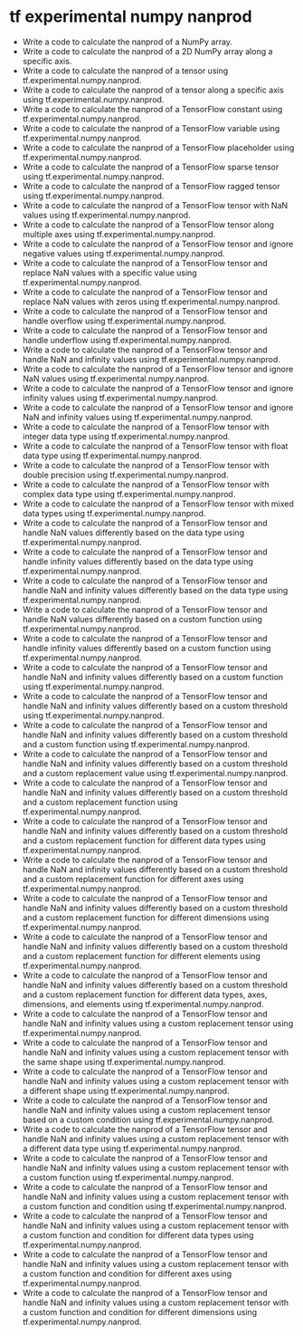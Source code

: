 # tf experimental numpy nanprod

- Write a code to calculate the nanprod of a NumPy array.
- Write a code to calculate the nanprod of a 2D NumPy array along a specific axis.
- Write a code to calculate the nanprod of a tensor using tf.experimental.numpy.nanprod.
- Write a code to calculate the nanprod of a tensor along a specific axis using tf.experimental.numpy.nanprod.
- Write a code to calculate the nanprod of a TensorFlow constant using tf.experimental.numpy.nanprod.
- Write a code to calculate the nanprod of a TensorFlow variable using tf.experimental.numpy.nanprod.
- Write a code to calculate the nanprod of a TensorFlow placeholder using tf.experimental.numpy.nanprod.
- Write a code to calculate the nanprod of a TensorFlow sparse tensor using tf.experimental.numpy.nanprod.
- Write a code to calculate the nanprod of a TensorFlow ragged tensor using tf.experimental.numpy.nanprod.
- Write a code to calculate the nanprod of a TensorFlow tensor with NaN values using tf.experimental.numpy.nanprod.
- Write a code to calculate the nanprod of a TensorFlow tensor along multiple axes using tf.experimental.numpy.nanprod.
- Write a code to calculate the nanprod of a TensorFlow tensor and ignore negative values using tf.experimental.numpy.nanprod.
- Write a code to calculate the nanprod of a TensorFlow tensor and replace NaN values with a specific value using tf.experimental.numpy.nanprod.
- Write a code to calculate the nanprod of a TensorFlow tensor and replace NaN values with zeros using tf.experimental.numpy.nanprod.
- Write a code to calculate the nanprod of a TensorFlow tensor and handle overflow using tf.experimental.numpy.nanprod.
- Write a code to calculate the nanprod of a TensorFlow tensor and handle underflow using tf.experimental.numpy.nanprod.
- Write a code to calculate the nanprod of a TensorFlow tensor and handle NaN and infinity values using tf.experimental.numpy.nanprod.
- Write a code to calculate the nanprod of a TensorFlow tensor and ignore NaN values using tf.experimental.numpy.nanprod.
- Write a code to calculate the nanprod of a TensorFlow tensor and ignore infinity values using tf.experimental.numpy.nanprod.
- Write a code to calculate the nanprod of a TensorFlow tensor and ignore NaN and infinity values using tf.experimental.numpy.nanprod.
- Write a code to calculate the nanprod of a TensorFlow tensor with integer data type using tf.experimental.numpy.nanprod.
- Write a code to calculate the nanprod of a TensorFlow tensor with float data type using tf.experimental.numpy.nanprod.
- Write a code to calculate the nanprod of a TensorFlow tensor with double precision using tf.experimental.numpy.nanprod.
- Write a code to calculate the nanprod of a TensorFlow tensor with complex data type using tf.experimental.numpy.nanprod.
- Write a code to calculate the nanprod of a TensorFlow tensor with mixed data types using tf.experimental.numpy.nanprod.
- Write a code to calculate the nanprod of a TensorFlow tensor and handle NaN values differently based on the data type using tf.experimental.numpy.nanprod.
- Write a code to calculate the nanprod of a TensorFlow tensor and handle infinity values differently based on the data type using tf.experimental.numpy.nanprod.
- Write a code to calculate the nanprod of a TensorFlow tensor and handle NaN and infinity values differently based on the data type using tf.experimental.numpy.nanprod.
- Write a code to calculate the nanprod of a TensorFlow tensor and handle NaN values differently based on a custom function using tf.experimental.numpy.nanprod.
- Write a code to calculate the nanprod of a TensorFlow tensor and handle infinity values differently based on a custom function using tf.experimental.numpy.nanprod.
- Write a code to calculate the nanprod of a TensorFlow tensor and handle NaN and infinity values differently based on a custom function using tf.experimental.numpy.nanprod.
- Write a code to calculate the nanprod of a TensorFlow tensor and handle NaN and infinity values differently based on a custom threshold using tf.experimental.numpy.nanprod.
- Write a code to calculate the nanprod of a TensorFlow tensor and handle NaN and infinity values differently based on a custom threshold and a custom function using tf.experimental.numpy.nanprod.
- Write a code to calculate the nanprod of a TensorFlow tensor and handle NaN and infinity values differently based on a custom threshold and a custom replacement value using tf.experimental.numpy.nanprod.
- Write a code to calculate the nanprod of a TensorFlow tensor and handle NaN and infinity values differently based on a custom threshold and a custom replacement function using tf.experimental.numpy.nanprod.
- Write a code to calculate the nanprod of a TensorFlow tensor and handle NaN and infinity values differently based on a custom threshold and a custom replacement function for different data types using tf.experimental.numpy.nanprod.
- Write a code to calculate the nanprod of a TensorFlow tensor and handle NaN and infinity values differently based on a custom threshold and a custom replacement function for different axes using tf.experimental.numpy.nanprod.
- Write a code to calculate the nanprod of a TensorFlow tensor and handle NaN and infinity values differently based on a custom threshold and a custom replacement function for different dimensions using tf.experimental.numpy.nanprod.
- Write a code to calculate the nanprod of a TensorFlow tensor and handle NaN and infinity values differently based on a custom threshold and a custom replacement function for different elements using tf.experimental.numpy.nanprod.
- Write a code to calculate the nanprod of a TensorFlow tensor and handle NaN and infinity values differently based on a custom threshold and a custom replacement function for different data types, axes, dimensions, and elements using tf.experimental.numpy.nanprod.
- Write a code to calculate the nanprod of a TensorFlow tensor and handle NaN and infinity values using a custom replacement tensor using tf.experimental.numpy.nanprod.
- Write a code to calculate the nanprod of a TensorFlow tensor and handle NaN and infinity values using a custom replacement tensor with the same shape using tf.experimental.numpy.nanprod.
- Write a code to calculate the nanprod of a TensorFlow tensor and handle NaN and infinity values using a custom replacement tensor with a different shape using tf.experimental.numpy.nanprod.
- Write a code to calculate the nanprod of a TensorFlow tensor and handle NaN and infinity values using a custom replacement tensor based on a custom condition using tf.experimental.numpy.nanprod.
- Write a code to calculate the nanprod of a TensorFlow tensor and handle NaN and infinity values using a custom replacement tensor with a different data type using tf.experimental.numpy.nanprod.
- Write a code to calculate the nanprod of a TensorFlow tensor and handle NaN and infinity values using a custom replacement tensor with a custom function using tf.experimental.numpy.nanprod.
- Write a code to calculate the nanprod of a TensorFlow tensor and handle NaN and infinity values using a custom replacement tensor with a custom function and condition using tf.experimental.numpy.nanprod.
- Write a code to calculate the nanprod of a TensorFlow tensor and handle NaN and infinity values using a custom replacement tensor with a custom function and condition for different data types using tf.experimental.numpy.nanprod.
- Write a code to calculate the nanprod of a TensorFlow tensor and handle NaN and infinity values using a custom replacement tensor with a custom function and condition for different axes using tf.experimental.numpy.nanprod.
- Write a code to calculate the nanprod of a TensorFlow tensor and handle NaN and infinity values using a custom replacement tensor with a custom function and condition for different dimensions using tf.experimental.numpy.nanprod.